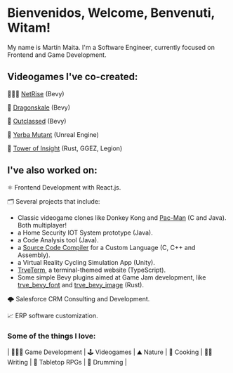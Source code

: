 # Bienvenidos, Welcome, Benvenuti, Witam!

My name is Martín Maita. I'm a Software Engineer, currently focused on Frontend and Game Development.

## Videogames I've co-created:
👩🏻‍💻 [NetRise] (Bevy)

🐲 [Dragonskale] (Bevy)

📜 [Outclassed] (Bevy)

🧉 [Yerba Mutant] (Unreal Engine)

🏰 [Tower of Insight] (Rust, GGEZ, Legion)

## I've also worked on:

⚛️ Frontend Development with React.js.

🗂️ Several projects that include:

- Classic videogame clones like Donkey Kong and [Pac-Man] (C and Java). Both multiplayer!
- a Home Security IOT System prototype (Java).
- a Code Analysis tool (Java).
- a [Source Code Compiler] for a Custom Language (C, C++ and Assembly).
- a Virtual Reality Cycling Simulation App (Unity).
- [TrveTerm], a terminal-themed website (TypeScript).
- Some simple Bevy plugins aimed at Game Jam development, like [trve_bevy_font] and [trve_bevy_image] (Rust).

🌩️ Salesforce CRM Consulting and Development.

📈 ERP software customization.

### Some of the things I love:

|
👨🏻‍💻 Game Development
|
🕹️ Videogames
|
⛰️ Nature
|
🍲 Cooking
|
✍🏻 Writing
|
🎲 Tabletop RPGs
|
🥁 Drumming
|

[Pac-Man]: <https://github.com/mnmaita/UNLAM.PacMan.Grupo4>
[Source Code Compiler]: <https://github.com/mnmaita/unlam-lyc-compiler>
[TrveTerm]: <https://trveterm.mnmaita.com/>
[trve_bevy_font]: <https://github.com/mnmaita/trve_bevy_font>
[trve_bevy_image]: <https://github.com/mnmaita/trve_bevy_image>
[NetRise]: <https://mnmaita.itch.io/netrise>
[Dragonskale]: <https://mnmaita.itch.io/dragonskale>
[Outclassed]: <https://mnmaita.itch.io/outclassed>
[Yerba Mutant]: <https://mnmaita.itch.io/yerba-mutant>
[Tower of Insight]: <https://trvefenris.itch.io/tower-of-insight>
